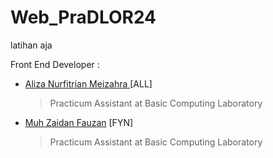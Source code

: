 # Web_PraDLOR24
latihan aja

Front End Developer :  
- [Aliza Nurfitrian Meizahra ](https://github.com/Alizaaaja4) [ALL]
  > Practicum Assistant at Basic Computing Laboratory <br>
- [Muh Zaidan Fauzan](https://github.com/Zaidanfzn) [FYN]
  >  Practicum Assistant at Basic Computing Laboratory <br>

